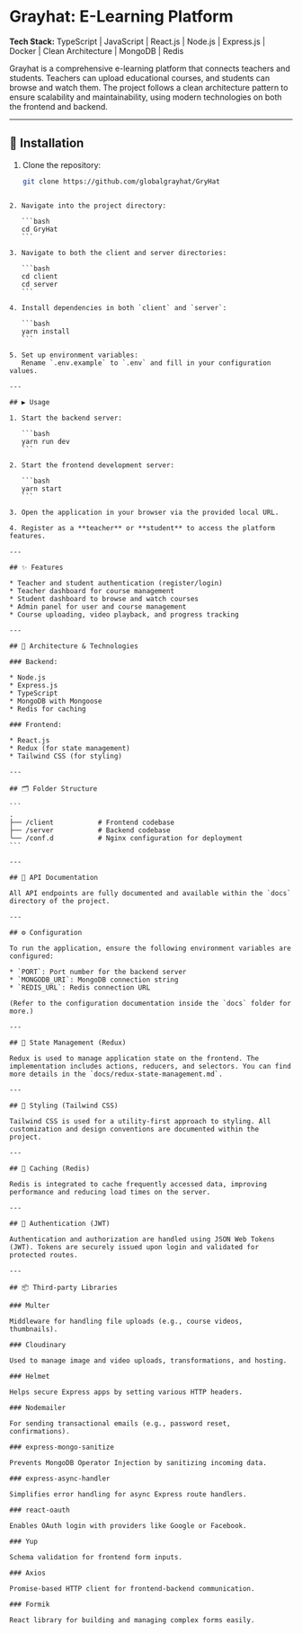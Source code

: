 # Grayhat: E-Learning Platform  
**Tech Stack:** TypeScript | JavaScript | React.js | Node.js | Express.js | Docker | Clean Architecture | MongoDB | Redis

Grayhat is a comprehensive e-learning platform that connects teachers and students. Teachers can upload educational courses, and students can browse and watch them. The project follows a clean architecture pattern to ensure scalability and maintainability, using modern technologies on both the frontend and backend.

---

## 🚀 Installation

1. Clone the repository:

   ```bash
   git clone https://github.com/globalgrayhat/GryHat
````

2. Navigate into the project directory:

   ```bash
   cd GryHat
   ```

3. Navigate to both the client and server directories:

   ```bash
   cd client
   cd server
   ```

4. Install dependencies in both `client` and `server`:

   ```bash
   yarn install
   ```

5. Set up environment variables:
   Rename `.env.example` to `.env` and fill in your configuration values.

---

## ▶️ Usage

1. Start the backend server:

   ```bash
   yarn run dev
   ```

2. Start the frontend development server:

   ```bash
   yarn start
   ```

3. Open the application in your browser via the provided local URL.

4. Register as a **teacher** or **student** to access the platform features.

---

## ✨ Features

* Teacher and student authentication (register/login)
* Teacher dashboard for course management
* Student dashboard to browse and watch courses
* Admin panel for user and course management
* Course uploading, video playback, and progress tracking

---

## 🧱 Architecture & Technologies

### Backend:

* Node.js
* Express.js
* TypeScript
* MongoDB with Mongoose
* Redis for caching

### Frontend:

* React.js
* Redux (for state management)
* Tailwind CSS (for styling)

---

## 🗂️ Folder Structure

```
.
├── /client           # Frontend codebase
├── /server           # Backend codebase
└── /conf.d           # Nginx configuration for deployment
```

---

## 🧪 API Documentation

All API endpoints are fully documented and available within the `docs` directory of the project.

---

## ⚙️ Configuration

To run the application, ensure the following environment variables are configured:

* `PORT`: Port number for the backend server
* `MONGODB_URI`: MongoDB connection string
* `REDIS_URL`: Redis connection URL

(Refer to the configuration documentation inside the `docs` folder for more.)

---

## 🧠 State Management (Redux)

Redux is used to manage application state on the frontend. The implementation includes actions, reducers, and selectors. You can find more details in the `docs/redux-state-management.md`.

---

## 🎨 Styling (Tailwind CSS)

Tailwind CSS is used for a utility-first approach to styling. All customization and design conventions are documented within the project.

---

## 🚀 Caching (Redis)

Redis is integrated to cache frequently accessed data, improving performance and reducing load times on the server.

---

## 🔐 Authentication (JWT)

Authentication and authorization are handled using JSON Web Tokens (JWT). Tokens are securely issued upon login and validated for protected routes.

---

## 📦 Third-party Libraries

### Multer

Middleware for handling file uploads (e.g., course videos, thumbnails).

### Cloudinary

Used to manage image and video uploads, transformations, and hosting.

### Helmet

Helps secure Express apps by setting various HTTP headers.

### Nodemailer

For sending transactional emails (e.g., password reset, confirmations).

### express-mongo-sanitize

Prevents MongoDB Operator Injection by sanitizing incoming data.

### express-async-handler

Simplifies error handling for async Express route handlers.

### react-oauth

Enables OAuth login with providers like Google or Facebook.

### Yup

Schema validation for frontend form inputs.

### Axios

Promise-based HTTP client for frontend-backend communication.

### Formik

React library for building and managing complex forms easily.
